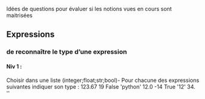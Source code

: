 Idées de questions pour évaluer si les notions vues en cours sont maitrisées

## Expressions
### de reconnaître le type d’une expression
#### Niv 1 : 
Choisir dans une liste (integer;float;str;bool)- Pour chacune des expressions suivantes indiquer son type :
123.67
19
False
'python'
12.0
-14
True
'12'
34.
''

